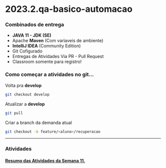 # 2023.2.qa-basico-automacao

### Combinados de entrega
- **JAVA 11 - JDK (SE)**
- Apache **Maven** (Com variaveis de ambiente)
- **IntelliJ IDEA** (Community Edition)
- Git Cofigurado
- Entregas de Atividades Via PR - Pull Request
- Classroom somente para registro!


### Como começar a atividades no git...

Volta pra **develop**
```bash
git checkout develop
```

Atualizar a **develop**
```bash
git pull
```

Criar a branch da demanda atual
```bash
git checkout -b feature/<aluno>/recuperacao
```
---
### Atividades
#### [Resumo das Atividades da Semana 11.](./doc/atividades_semana_11.md)